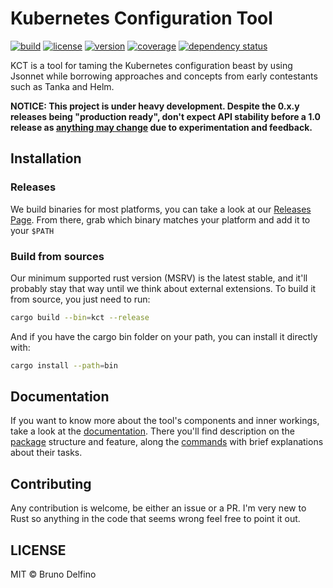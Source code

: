 # Kubernetes Configuration Tool

[![build](https://img.shields.io/github/actions/workflow/status/bruno-delfino1995/kct/quality.yml?branch=main)](https://github.com/bruno-delfino1995/kct/actions/workflows/lints.yml?query=branch%3Amain)
[![license](https://img.shields.io/github/license/bruno-delfino1995/kct)](https://github.com/bruno-delfino1995/kct/blob/main/LICENSE)
[![version](https://img.shields.io/github/v/release/bruno-delfino1995/kct?label=version)](https://github.com/bruno-delfino1995/kct/releases/latest)
[![coverage](https://codecov.io/gh/bruno-delfino1995/kct/branch/main/graph/badge.svg?token=VAXMGX6OKU)](https://codecov.io/gh/bruno-delfino1995/kct)
[![dependency status](https://deps.rs/repo/github/bruno-delfino1995/kct/status.svg)](https://deps.rs/repo/github/bruno-delfino1995/kct)

KCT is a tool for taming the Kubernetes configuration beast by using Jsonnet while borrowing approaches and concepts from early contestants such as Tanka and Helm.

**NOTICE: This project is under heavy development. Despite the 0.x.y releases being "production ready", don't expect API stability before a 1.0 release as [anything may change](https://semver.org/#spec-item-4) due to experimentation and feedback.**

## Installation

### Releases

We build binaries for most platforms, you can take a look at our [Releases Page](https://github.com/bruno-delfino1995/kct/releases). From there, grab which binary matches your platform and add it to your `$PATH`

### Build from sources

Our minimum supported rust version (MSRV) is the latest stable, and it'll probably stay that way until we think about external extensions. To build it from source, you just need to run:

``` sh
cargo build --bin=kct --release
```

And if you have the cargo bin folder on your path, you can install it directly with:

``` sh
cargo install --path=bin
```

## Documentation

If you want to know more about the tool's components and inner workings, take a look at the [documentation](./docs/index.md). There you'll find description on the [package](./docs/kcp.md) structure and feature, along the [commands](./docs/usage.md) with brief explanations about their tasks.

## Contributing

Any contribution is welcome, be either an issue or a PR. I'm very new to Rust so anything in the code that seems wrong feel free to point it out.

## LICENSE

MIT © Bruno Delfino

